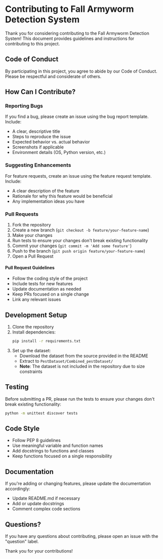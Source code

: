 # Contributing to Fall Armyworm Detection System

Thank you for considering contributing to the Fall Armyworm Detection System! This document provides guidelines and instructions for contributing to this project.

## Code of Conduct

By participating in this project, you agree to abide by our Code of Conduct. Please be respectful and considerate of others.

## How Can I Contribute?

### Reporting Bugs

If you find a bug, please create an issue using the bug report template. Include:

- A clear, descriptive title
- Steps to reproduce the issue
- Expected behavior vs. actual behavior
- Screenshots if applicable
- Environment details (OS, Python version, etc.)

### Suggesting Enhancements

For feature requests, create an issue using the feature request template. Include:

- A clear description of the feature
- Rationale for why this feature would be beneficial
- Any implementation ideas you have

### Pull Requests

1. Fork the repository
2. Create a new branch (`git checkout -b feature/your-feature-name`)
3. Make your changes
4. Run tests to ensure your changes don't break existing functionality
5. Commit your changes (`git commit -m 'Add some feature'`)
6. Push to the branch (`git push origin feature/your-feature-name`)
7. Open a Pull Request

#### Pull Request Guidelines

- Follow the coding style of the project
- Include tests for new features
- Update documentation as needed
- Keep PRs focused on a single change
- Link any relevant issues

## Development Setup

1. Clone the repository
2. Install dependencies:
   ```bash
   pip install -r requirements.txt
   ```
3. Set up the dataset:
   - Download the dataset from the source provided in the README
   - Extract to `PestDataset/Combined_pestDataset/`
   - **Note**: The dataset is not included in the repository due to size constraints

## Testing

Before submitting a PR, please run the tests to ensure your changes don't break existing functionality:

```bash
python -m unittest discover tests
```

## Code Style

- Follow PEP 8 guidelines
- Use meaningful variable and function names
- Add docstrings to functions and classes
- Keep functions focused on a single responsibility

## Documentation

If you're adding or changing features, please update the documentation accordingly:

- Update README.md if necessary
- Add or update docstrings
- Comment complex code sections

## Questions?

If you have any questions about contributing, please open an issue with the "question" label.

Thank you for your contributions!